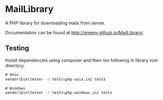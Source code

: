 MailLibrary
===========

A PHP library for downloading mails from server.

Documentation can be found at http://greeny.github.io/MailLibrary/.

Testing
-------

Install dependencies using composer and then run following in library root directory.

````cmd
# Unix
vendor\bin\tester -c tests\php-unix.ini tests

# Windows
vendor\bin\tester -c tests\php-windows.ini tests
````
